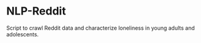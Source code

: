 # NLP-Reddit
 Script to crawl Reddit data and characterize loneliness in young adults and adolescents.
